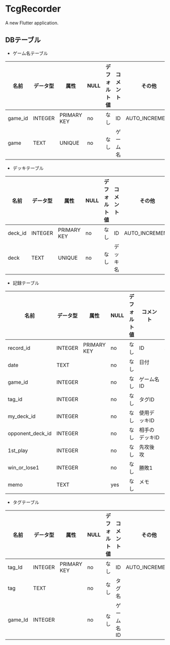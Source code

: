 # TcgRecorder

A new Flutter application.

## DBテーブル

- ゲーム名テーブル

| 名前       | データ型   |  属性       | NULL | デフォルト値 | コメント | その他 |
|------------|-----------|-------------|------|-------------|----------|--------|
| game_id    | INTEGER   | PRIMARY KEY | no   | なし         | ID      | AUTO_INCREMENT |
| game       | TEXT      | UNIQUE      | no   | なし         | ゲーム名 |  　　|

- デッキテーブル

| 名前       | データ型   |  属性       | NULL | デフォルト値 | コメント         | その他 |
|------------|-----------|-------------|------|-------------|-----------------|--------|
| deck_id    | INTEGER   | PRIMARY KEY | no   | なし         | ID      | AUTO_INCREMENT |
| deck       | TEXT      | UNIQUE      | no   | なし         | デッキ名 |  　　|

- 記録テーブル

| 名前             | データ型   |  属性       | NULL | デフォルト値 | コメント        | その他 |
|------------------|-----------|-------------|------|------------|-----------------|--------|
| record_id        | INTEGER   | PRIMARY KEY | no   | なし        | ID             | AUTO_INCREMENT |
| date             | TEXT      |             | no   | なし        | 日付 　　       |  　　|
| game_id          | INTEGER   |             | no   | なし        | ゲーム名ID　　　 |      |
| tag_id           | INTEGER   |             | no   | なし        | タグID　　　  　 |      |
| my_deck_id       | INTEGER   |             | no   | なし        | 使用デッキID　　 |  　　|
| opponent_deck_id | INTEGER   |             | no   | なし        | 相手のデッキID   |  　　|
| 1st_play         | INTEGER   |             | no   | なし        | 先攻後攻    　　 |  　　|
| win_or_lose1     | INTEGER   |             | no   | なし        | 勝敗1　　    　　|  　　|
| memo             | TEXT      |             | yes  | なし        | メモ 　　       |  　　|

- タグテーブル

| 名前    | データ型   |  属性       | NULL | デフォルト値 | コメント   | その他 |
|---------|-----------|-------------|------|------------|------------|--------|
| tag_Id  | INTEGER   | PRIMARY KEY | no   | なし        | ID        | AUTO_INCREMENT |
| tag     | TEXT      |             | no   | なし        | タグ名     |  　　|
| game_Id | INTEGER   |             | no   | なし        | ゲーム名ID |      |
